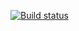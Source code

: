 
[![Build status](https://ci.appveyor.com/api/projects/status/jp4y97u6k2bj2tje?svg=true)](https://ci.appveyor.com/project/KseniyaAltuhova/card-order-new)
